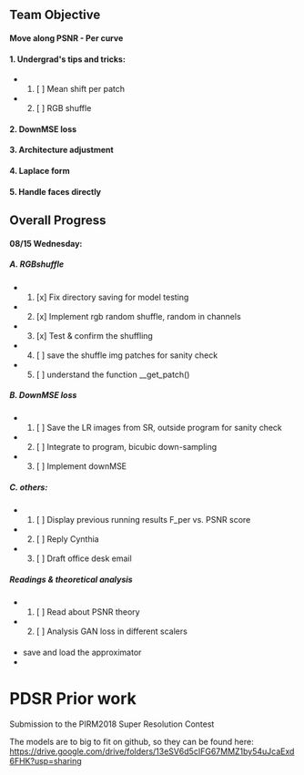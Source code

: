 ## Team Objective

#### Move along PSNR - Per curve

#### 1. Undergrad's tips and tricks: 
  - 1. [ ] Mean shift per patch 
  - 2. [ ] RGB shuffle 
  
#### 2. DownMSE loss 

#### 3. Architecture adjustment 

#### 4. Laplace form

#### 5. Handle faces directly 


## Overall Progress 

#### 08/15 Wednesday: 
  ##### A. RGBshuffle 
  - 1. [x] Fix directory saving for model testing 
  - 2. [x] Implement rgb random shuffle, random in channels
  - 3. [x] Test & confirm the shuffling 
  - 4. [ ] save the shuffle img patches for sanity check 
  - 5. [ ] understand the function __get_patch()
  
  ##### B. DownMSE loss 
  - 1. [ ] Save the LR images from SR, outside program for sanity check 
  - 2. [ ] Integrate to program, bicubic down-sampling  
  - 3. [ ] Implement downMSE
  
  ##### C. others: 
  - 1. [ ] Display previous running results F_per vs. PSNR score 
  - 2. [ ] Reply Cynthia 
  - 3. [ ] Draft office desk email 
  
  ##### Readings & theoretical analysis
  - 1. [ ] Read about PSNR theory 
  - 2. [ ] Analysis GAN loss in different scalers 

####
  - save and load the approximator 
  - 

# PDSR Prior work
Submission to the PIRM2018 Super Resolution Contest 

The models are to big to fit on github, so they can be found here: https://drive.google.com/drive/folders/13eSV6d5cIFG67MMZ1by54uJcaExd6FHK?usp=sharing



